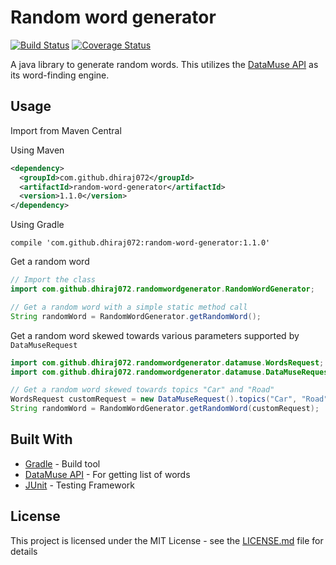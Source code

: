 # Random word generator

[![Build Status](https://travis-ci.com/Dhiraj072/random-word-generator.svg?branch=master)](https://travis-ci.com/Dhiraj072/random-word-generator)
[![Coverage Status](https://coveralls.io/repos/github/Dhiraj072/random-word-generator/badge.svg?branch=master)](https://coveralls.io/github/Dhiraj072/random-word-generator?branch=master)

A java library to generate random words. This utilizes the [DataMuse API](https://www.datamuse.com/api/) as its word-finding engine.

## Usage
Import from Maven Central

Using Maven
```xml
<dependency>
  <groupId>com.github.dhiraj072</groupId>
  <artifactId>random-word-generator</artifactId>
  <version>1.1.0</version>
</dependency>
```
Using Gradle
```gradlew
compile 'com.github.dhiraj072:random-word-generator:1.1.0'
```
Get a random word
```java
// Import the class
import com.github.dhiraj072.randomwordgenerator.RandomWordGenerator;

// Get a random word with a simple static method call
String randomWord = RandomWordGenerator.getRandomWord();
```
Get a random word skewed towards various parameters supported by ```DataMuseRequest```
```java
import com.github.dhiraj072.randomwordgenerator.datamuse.WordsRequest;
import com.github.dhiraj072.randomwordgenerator.datamuse.DataMuseRequest;

// Get a random word skewed towards topics "Car" and "Road"
WordsRequest customRequest = new DataMuseRequest().topics("Car", "Road");
String randomWord = RandomWordGenerator.getRandomWord(customRequest);
```

## Built With

-   [Gradle](https://gradle.org/) - Build tool
-   [DataMuse API](https://www.datamuse.com/api/) - For getting list of words
-   [JUnit](https://junit.org/) - Testing Framework

## License

This project is licensed under the MIT License - see the [LICENSE.md](LICENSE.md) file for details
